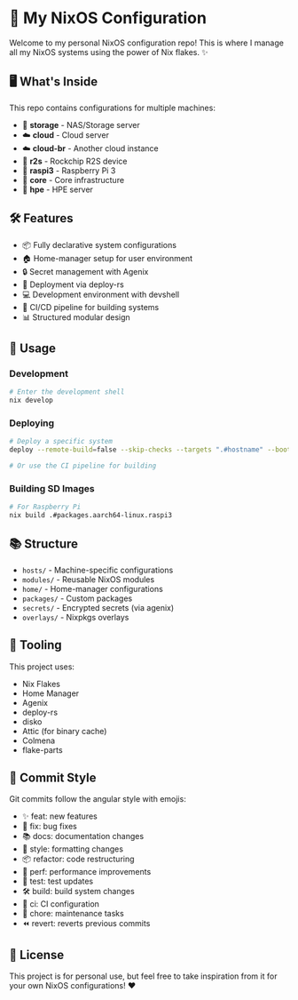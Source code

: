 # 🚀 My NixOS Configuration

Welcome to my personal NixOS configuration repo! This is where I manage all my NixOS systems using the power of Nix flakes. ✨

## 🖥️ What's Inside

This repo contains configurations for multiple machines:

- 💾 **storage** - NAS/Storage server
- ☁️ **cloud** - Cloud server
- ☁️ **cloud-br** - Another cloud instance
- 🔄 **r2s** - Rockchip R2S device
- 🍓 **raspi3** - Raspberry Pi 3
- 🔌 **core** - Core infrastructure
- 🏢 **hpe** - HPE server

## 🛠️ Features

- 📦 Fully declarative system configurations
- 🏠 Home-manager setup for user environment
- 🔒 Secret management with Agenix
- 🔄 Deployment via deploy-rs
- 💻 Development environment with devshell
- 🤖 CI/CD pipeline for building systems
- 📊 Structured modular design

## 🚀 Usage

### Development

```bash
# Enter the development shell
nix develop
```

### Deploying

```bash
# Deploy a specific system
deploy --remote-build=false --skip-checks --targets ".#hostname" --boot

# Or use the CI pipeline for building
```

### Building SD Images

```bash
# For Raspberry Pi
nix build .#packages.aarch64-linux.raspi3
```

## 📚 Structure

- `hosts/` - Machine-specific configurations
- `modules/` - Reusable NixOS modules
- `home/` - Home-manager configurations
- `packages/` - Custom packages
- `secrets/` - Encrypted secrets (via agenix)
- `overlays/` - Nixpkgs overlays

## 🔧 Tooling

This project uses:

- Nix Flakes
- Home Manager
- Agenix
- deploy-rs
- disko
- Attic (for binary cache)
- Colmena
- flake-parts

## 📝 Commit Style

Git commits follow the angular style with emojis:

- ✨ feat: new features
- 🐛 fix: bug fixes
- 📚 docs: documentation changes
- 💎 style: formatting changes
- 📦 refactor: code restructuring
- 🚀 perf: performance improvements
- 🧪 test: test updates
- 🛠️ build: build system changes
- 👷 ci: CI configuration
- 🧹 chore: maintenance tasks
- ⏪ revert: reverts previous commits

## 📄 License

This project is for personal use, but feel free to take inspiration from it for your own NixOS configurations! ❤️ 